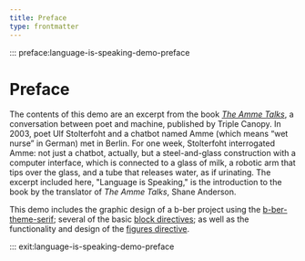 ```yaml
---
title: Preface
type: frontmatter
---
```


::: preface:language-is-speaking-demo-preface

# Preface

The contents of this demo are an excerpt from the book *[The Amme Talks](https://www.canopycanopycanopy.com/contents/the-amme-talks)*, a conversation between poet and machine, published by Triple Canopy. In 2003, poet Ulf Stolterfoht and a chatbot named Amme (which means “wet nurse” in German) met in Berlin. For one week, Stolterfoht interrogated Amme: not just a chatbot, actually, but a steel-and-glass construction with a computer interface, which is connected to a glass of milk, a robotic arm that tips over the glass, and a tube that releases water, as if urinating. The excerpt included here, "Language is Speaking," is the introduction to the book by the translator of *The Amme Talks*, Shane Anderson.

This demo includes the graphic design of a b-ber project using the [b-ber-theme-serif](https://github.com/triplecanopy/b-ber/wiki/serif); several of the basic [block directives](https://github.com/triplecanopy/b-ber/wiki/all-directives#block-directives); as well as the functionality and design of the [figures directive](https://github.com/triplecanopy/b-ber/wiki/Figures-and-images).

::: exit:language-is-speaking-demo-preface
